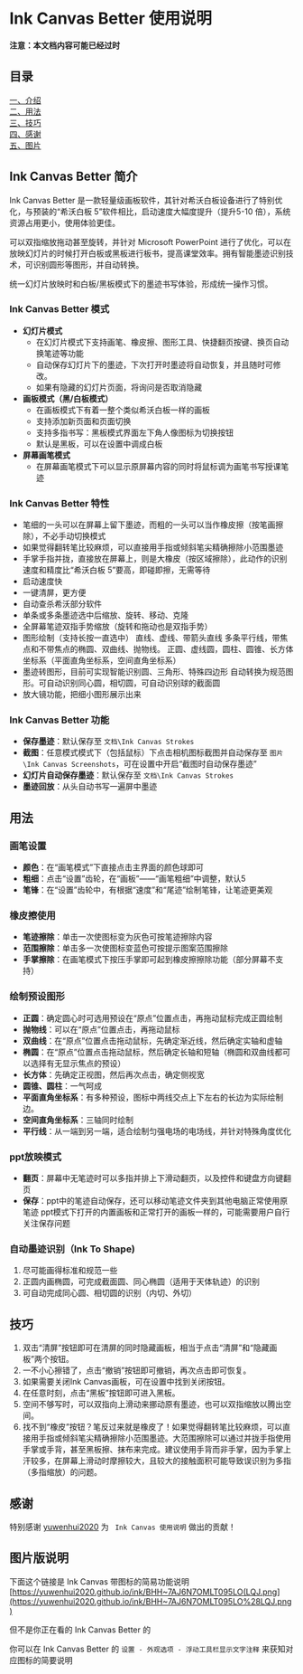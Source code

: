# Ink Canvas Better 使用说明

**注意：本文档内容可能已经过时**

## 目录
[一、介绍](#intro)  
[二、用法](#usage)  
[三、技巧](#skill)  
[四、感谢](#thank)  
[五、图片](#pictu)
## Ink Canvas Better 简介 <span id='intro'></span>
Ink Canvas Better 是一款轻量级画板软件，其针对希沃白板设备进行了特别优化，与预装的“希沃白板 5”软件相比，启动速度大幅度提升（提升5-10 倍），系统资源占用更小，使用体验更佳。  

可以双指缩放拖动甚至旋转，并针对 Microsoft PowerPoint 进行了优化，可以在放映幻灯片的时候打开白板或黑板进行板书，提高课堂效率。拥有智能墨迹识别技术，可识别圆形等图形，并自动转换。  

统一幻灯片放映时和白板/黑板模式下的墨迹书写体验，形成统一操作习惯。

### Ink Canvas Better 模式

* **幻灯片模式**
    *  在幻灯片模式下支持画笔、橡皮擦、图形工具、快捷翻页按键、换页自动换笔迹等功能
    *  自动保存幻灯片下的墨迹，下次打开时墨迹将自动恢复，并且随时可修改。
    *  如果有隐藏的幻灯片页面，将询问是否取消隐藏
* **画板模式（黑/白板模式）**
    *  在画板模式下有着一整个类似希沃白板一样的画板
    *  支持添加新页面和页面切换
    *  支持多指书写：黑板模式界面左下角人像图标为切换按钮
	*  默认是黑板，可以在设置中调成白板
* **屏幕画笔模式**
    *  在屏幕画笔模式下可以显示原屏幕内容的同时将鼠标调为画笔书写授课笔迹

### Ink Canvas Better 特性
* 笔细的一头可以在屏幕上留下墨迹，而粗的一头可以当作橡皮擦（按笔画擦除），不必手动切换模式
* 如果觉得翻转笔比较麻烦，可以直接用手指或倾斜笔尖精确擦除小范围墨迹
* 手掌手指并拢，直接放在屏幕上，则是大橡皮（按区域擦除），此动作的识别速度和精度比“希沃白板 5”要高，即碰即擦，无需等待
* 启动速度快
* 一键清屏，更方便
* 自动查杀希沃部分软件
* 单条或多条墨迹选中后缩放、旋转、移动、克隆
* 全屏幕笔迹双指手势缩放（旋转和拖动也是双指手势）
* 图形绘制（支持长按一直选中）
  直线、虚线、带箭头直线
  多条平行线，带焦点和不带焦点的椭圆、双曲线、抛物线。
  正圆、虚线圆，圆柱、圆锥、长方体
  坐标系（平面直角坐标系，空间直角坐标系）
* 墨迹转图形，目前可实现智能识别圆、三角形、特殊四边形
  自动转换为规范图形。可自动识别同心圆，相切圆，可自动识别球的截面圆
* 放大镜功能，把细小图形展示出来

### Ink Canvas Better 功能  
* **保存墨迹**：默认保存至 `文档\Ink Canvas Strokes`
* **截图**：任意模式模式下（包括鼠标）下点击相机图标截图并自动保存至 `图片\Ink Canvas Screenshots`，可在设置中开启“截图时自动保存墨迹”
* **幻灯片自动保存墨迹**：默认保存至 `文档\Ink Canvas Strokes`
* **墨迹回放**：从头自动书写一遍屏中墨迹


## 用法 <span id='usage'></span>
### 画笔设置
* **颜色**：在“画笔模式”下直接点击主界面的颜色球即可
* **粗细**：点击“设置”齿轮，在“画板”——“画笔粗细”中调整，默认5
* **笔锋**：在“设置”齿轮中，有根据“速度”和“尾迹”绘制笔锋，让笔迹更美观
### 橡皮擦使用
* **笔迹擦除**：单击一次使图标变为灰色可按笔迹擦除内容
* **范围擦除**：单击多一次使图标变蓝色可按提示图案范围擦除
* **手掌擦除**：在画笔模式下按压手掌即可起到橡皮擦擦除功能（部分屏幕不支持）
### 绘制预设图形
* **正圆**：确定圆心时可选用预设在“原点”位置点击，再拖动鼠标完成正圆绘制
* **抛物线**：可以在“原点”位置点击，再拖动鼠标
* **双曲线**：在“原点”位置点击拖动鼠标，先确定渐近线，然后确定实轴和虚轴
* **椭圆**：在“原点”位置点击拖动鼠标，然后确定长轴和短轴（椭圆和双曲线都可以选择有无显示焦点的预设）
* **长方体**：先确定正视图，然后再次点击，确定侧视宽
* **圆锥、圆柱**：一气呵成
* **平面直角坐标系**：有多种预设，图标中两线交点上下左右的长边为实际绘制边。
* **空间直角坐标系**：三轴同时绘制
* **平行线**：从一端到另一端，适合绘制匀强电场的电场线，并针对特殊角度优化
### ppt放映模式
* **翻页**：屏幕中无笔迹时可以多指并排上下滑动翻页，以及控件和键盘方向键翻页
* **保存**：ppt中的笔迹自动保存，还可以移动笔迹文件夹到其他电脑正常使用原笔迹
ppt模式下打开的内置画板和正常打开的画板一样的，可能需要用户自行关注保存问题
### 自动墨迹识别（Ink To Shape)
1. 尽可能画得标准和规范一些
2. 正圆内画椭圆，可完成截面圆、同心椭圆（适用于天体轨迹）的识别
3. 可自动完成同心圆、相切圆的识别（内切、外切）

## 技巧 <span id='skill'></span>
1. 双击“清屏”按钮即可在清屏的同时隐藏画板，相当于点击“清屏”和“隐藏画板”两个按钮。
2. 一不小心擦错了，点击“撤销”按钮即可撤销，再次点击即可恢复。
3. 如果需要关闭Ink Canvas画板，可在设置中找到关闭按钮。
4. 在任意时刻，点击“黑板”按钮即可进入黑板。
5. 空间不够写时，可以双指向上滑动来挪动原有墨迹，也可以双指缩放以腾出空间。
6. 找不到“橡皮”按钮？笔反过来就是橡皮了！如果觉得翻转笔比较麻烦，可以直接用手指或倾斜笔尖精确擦除小范围墨迹。大范围擦除可以通过并拢手指使用手掌或手背，甚至黑板擦、抹布来完成。建议使用手背而非手掌，因为手掌上汗较多，在屏幕上滑动时摩擦较大，且较大的接触面积可能导致误识别为多指（多指缩放）的问题。

## 感谢 <span id='thank'></span>
特别感谢 [yuwenhui2020](https://github.com/yuwenhui2020) 为 ` Ink Canvas 使用说明` 做出的贡献！

## 图片版说明<span id='pictu'></span>

下面这个链接是 Ink Canvas 带图标的简易功能说明
[https://yuwenhui2020.github.io/ink/BHH~7AJ6N7OMLT095LO(LQJ.png](https://yuwenhui2020.github.io/ink/BHH~7AJ6N7OMLT095LO%28LQJ.png)

但不是你正在看的 Ink Canvas Better 的

你可以在 Ink Canvas Better 的 `设置 - 外观选项 - 浮动工具栏显示文字注释` 来获知对应图标的简要说明

